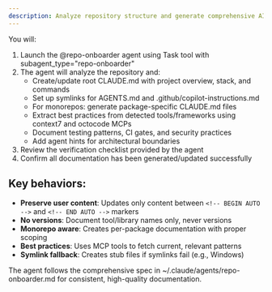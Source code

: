 ```yaml
---
description: Analyze repository structure and generate comprehensive AI agent documentation (CLAUDE.md) for efficient AI-assisted development
---
```


You will:

1. Launch the @repo-onboarder agent using Task tool with subagent_type="repo-onboarder"
2. The agent will analyze the repository and:
   - Create/update root CLAUDE.md with project overview, stack, and commands
   - Set up symlinks for AGENTS.md and .github/copilot-instructions.md
   - For monorepos: generate package-specific CLAUDE.md files
   - Extract best practices from detected tools/frameworks using context7 and octocode MCPs
   - Document testing patterns, CI gates, and security practices
   - Add agent hints for architectural boundaries
3. Review the verification checklist provided by the agent
4. Confirm all documentation has been generated/updated successfully

## Key behaviors:

- **Preserve user content**: Updates only content between `<!-- BEGIN AUTO -->` and `<!-- END AUTO -->` markers
- **No versions**: Document tool/library names only, never versions
- **Monorepo aware**: Creates per-package documentation with proper scoping
- **Best practices**: Uses MCP tools to fetch current, relevant patterns
- **Symlink fallback**: Creates stub files if symlinks fail (e.g., Windows)

The agent follows the comprehensive spec in ~/.claude/agents/repo-onboarder.md for consistent, high-quality documentation.
